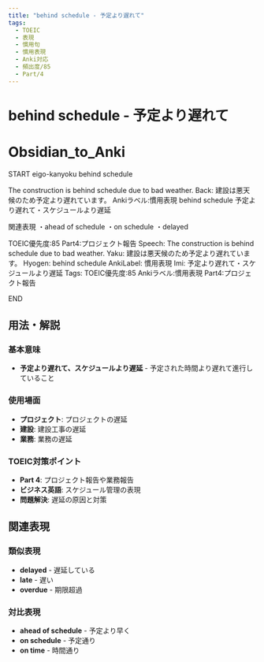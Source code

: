 ```yaml
---
title: "behind schedule - 予定より遅れて"
tags:
  - TOEIC
  - 表現
  - 慣用句
  - 慣用表現
  - Anki対応
  - 頻出度/85
  - Part/4
---
```


# behind schedule - 予定より遅れて

# Obsidian_to_Anki
START
eigo-kanyoku
behind schedule

The construction is behind schedule due to bad weather.
Back: 
建設は悪天候のため予定より遅れています。
Ankiラベル:慣用表現
behind schedule
予定より遅れて・スケジュールより遅延

関連表現
・ahead of schedule
・on schedule
・delayed

TOEIC優先度:85
Part4:プロジェクト報告
Speech: The construction is behind schedule due to bad weather.
Yaku: 建設は悪天候のため予定より遅れています。
Hyogen: behind schedule
AnkiLabel: 慣用表現
Imi: 予定より遅れて・スケジュールより遅延
Tags: TOEIC優先度:85 Ankiラベル:慣用表現 Part4:プロジェクト報告
<!--ID: 1752926150286-->
END

## 用法・解説

### 基本意味
- **予定より遅れて、スケジュールより遅延** - 予定された時間より遅れて進行していること

### 使用場面
- **プロジェクト**: プロジェクトの遅延
- **建設**: 建設工事の遅延
- **業務**: 業務の遅延

### TOEIC対策ポイント
- **Part 4**: プロジェクト報告や業務報告
- **ビジネス英語**: スケジュール管理の表現
- **問題解決**: 遅延の原因と対策

## 関連表現

### 類似表現
- **delayed** - 遅延している
- **late** - 遅い
- **overdue** - 期限超過

### 対比表現
- **ahead of schedule** - 予定より早く
- **on schedule** - 予定通り
- **on time** - 時間通り 